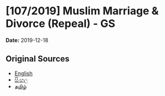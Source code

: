 # [107/2019] Muslim Marriage & Divorce (Repeal) - GS

**Date:** 2019-12-18

## Original Sources

- [English](https://documents.gov.lk/view/bills/2019/12/107-2019_E.pdf)
- [සිංහල](https://documents.gov.lk/view/bills/2019/12/107-2019_S.pdf)
- [தமிழ்](https://documents.gov.lk/view/bills/2019/12/107-2019_T.pdf)
